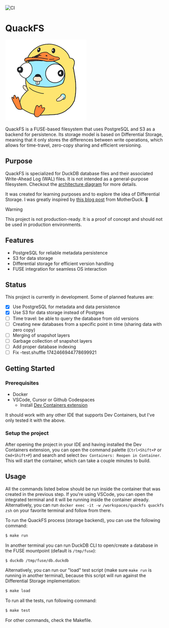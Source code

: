 ![CI](https://github.com/vinimdocarmo/quackfs/actions/workflows/ci.yml/badge.svg)

# QuackFS

![QuackFS Logo](./quackfs-logo.png)

QuackFS is a FUSE-based filesystem that uses PostgreSQL and S3 as a backend for persistence. Its storage model is based on Differential Storage, meaning that it only stores the differences between write operations, which allows for time-travel, zero-copy sharing and efficient versioning.

## Purpose

QuackFS is specialized for DuckDB database files and their associated Write-Ahead Log (WAL) files. It is not intended as a general-purpose filesystem. Checkout the [architecture diagram](./architecture-diagram.jpg) for more details.

It was created for learning purposes and to explore the idea of Differential Storage. I was greatly inspired by [this blog post](https://motherduck.com/blog/differential-storage-building-block-for-data-warehouse/) from MotherDuck. 🦆

> [!WARNING]
> This project is not production-ready. It is a proof of concept and should not be used in production environments.

## Features

- PostgreSQL for reliable metadata persistence
- S3 for data storage
- Differential storage for efficient version handling
- FUSE integration for seamless OS interaction

## Status

This project is currently in development. Some of planned features are:

- [x] Use PostgreSQL for metadata and data persistence
- [x] Use S3 for data storage instead of Postgres
- [ ] Time travel: be able to query the database from old versions
- [ ] Creating new databases from a specific point in time (sharing data with zero copy)
- [ ] Merging of snapshot layers
- [ ] Garbage collection of snapshot layers
- [ ] Add proper database indexing
- [ ] Fix -test.shuffle 1742466944778699921

## Getting Started

### Prerequisites

- Docker
- VSCode, Cursor or Github Codespaces 
    - Install [Dev Containers extension](https://marketplace.visualstudio.com/items?itemName=ms-vscode-remote.remote-containers)

It should work with any other IDE that supports Dev Containers, but I've only tested it with the above.

### Setup the project

After opening the project in your IDE and having installed the Dev Containers extension, you can open the command palette (`Ctrl+Shift+P` or `Cmd+Shift+P`) and search and select `Dev Containers: Reopen in Container`. This will start the container, which can take a couple minutes to build.

## Usage

All the commands listed below should be run inside the container that was created in the previous step. If you're using VSCode, you can open the integrated terminal and it will be running inside the container already. Alternatively, you can run `docker exec -it -w /workspaces/quackfs quackfs zsh` on your favorite terminal and follow from there.

To run the QuackFS process (storage backend), you can use the following command:

```bash
$ make run
```

In another terminal you can run DuckDB CLI to open/create a database in the FUSE mountpoint (default is `/tmp/fuse`):

```bash
$ duckdb /tmp/fuse/db.duckdb
```

Alternatively, you can run our "load" test script (make sure `make run` is running in another terminal), because this script will run against the Differential Storage implementation:

```bash
$ make load
```

To run all the tests, run following command:

```bash
$ make test
```

For other commands, check the Makefile.
